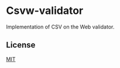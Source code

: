 Csvw-validator
=======
Implementation of CSV on the Web validator.

## License
[MIT](https://choosealicense.com/licenses/mit/)